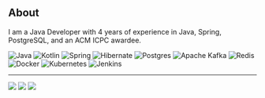 ## About
I am a Java Developer with 4 years of experience in Java, Spring, PostgreSQL, and an ACM ICPC awardee.

![Java](https://img.shields.io/badge/java-%23ED8B00.svg?style=flat-square&logo=openjdk&logoColor=white)
![Kotlin](https://img.shields.io/badge/kotlin-%237F52FF.svg?style=flat-square&logo=kotlin&logoColor=white)
![Spring](https://img.shields.io/badge/spring-%236DB33F.svg?style=flat-square&logo=spring&logoColor=white)
![Hibernate](https://img.shields.io/badge/Hibernate-59666C?style=flat-square&logo=Hibernate&logoColor=white)
![Postgres](https://img.shields.io/badge/postgres-%23316192.svg?style=flat-square&logo=postgresql&logoColor=white)
![Apache Kafka](https://img.shields.io/badge/Apache%20Kafka-000?style=flat-square&logo=apachekafka)
![Redis](https://img.shields.io/badge/redis-%23DD0031.svg?style=flat-square&logo=redis&logoColor=white)
![Docker](https://img.shields.io/badge/docker-%230db7ed.svg?style=flat-square&logo=docker&logoColor=white)
![Kubernetes](https://img.shields.io/badge/kubernetes-%23326ce5.svg?style=flat-square&logo=kubernetes&logoColor=white)
![Jenkins](https://img.shields.io/badge/jenkins-%232C5263.svg?style=flat-square&logo=jenkins&logoColor=white)

---

[![](https://nirzak-streak-stats.vercel.app/?user=KeyJ148&card_width=720&mode=weekly&hide_border=true)]()
<img src="https://github-readme-stats.vercel.app/api?username=KeyJ148&include_all_commits=true&hide_border=true&show_icons=true&hide=prs,contribs&hide_rank=true&hide_title=false&card_width=360&title_color=000000" align="top"/> <img src="https://github-readme-stats.vercel.app/api/top-langs/?username=KeyJ148&include_all_commits=true&layout=compact&hide_border=true&card_width=360&hide=php0&hide_title=false&title_color=000000" align="top"/> 
